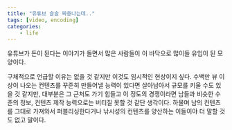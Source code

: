 ```yaml
---
title: "유튜브 슬슬 짜증나는데.."
tags: [video, encoding]
categories:
    - life
---
```


유튜브가 돈이 된다는 이야기가 돌면서 많은 사람들이 이 바닥으로 많이들 유입이 된 모양이다.

구체적으로 언급할 이유는 없을 것 같지만 이것도 임시적인 현상이지 싶다. 수백만 뷰 이상이 나오는 컨텐츠를 꾸준히 만들어낼 능력이 있다면 살아남아서 규모를 키울 수도 있을 것 같지만, 대부분은 그 근처도 가기 힘들고 이 정도의 경쟁이라면 남들과 비슷한 수준의 정보, 컨텐츠 제작 능력으로는 버티질 못할 것 같단 생각이다. 하물며 남의 컨텐츠를 그대로 가져와서 퍼블리싱한다거나 낚시성의 컨텐츠를 양산하는 이들이야 더 말할 것도 없고 말이다.
